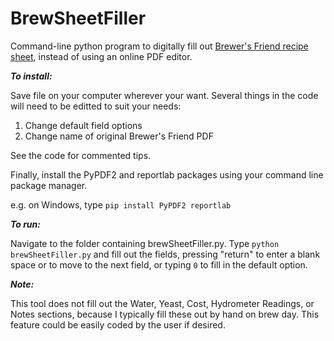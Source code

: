 # BrewSheetFiller
Command-line python program to digitally fill out [Brewer's Friend recipe sheet](https://www.brewersfriend.com/brewday-allgrain/), instead of using an online PDF editor. 

***To install:***

Save file on your computer wherever your want. Several things in the code will need to be editted to suit your needs:
1. Change default field options
2. Change name of original Brewer's Friend PDF

See the code for commented tips. 

Finally, install the PyPDF2 and reportlab packages using your command line package manager. 

e.g. on Windows, type ```pip install PyPDF2 reportlab```

***To run:***

Navigate to the folder containing brewSheetFiller.py. Type ```python brewSheetFiller.py``` and fill out the fields, pressing "return" to enter a blank space or to move to the next field, or typing ```0``` to fill in the default option.  

***Note:***

This tool does not fill out the Water, Yeast, Cost, Hydrometer Readings, or Notes sections, because I typically fill these out by hand on brew day. This feature could be easily coded by the user if desired. 
